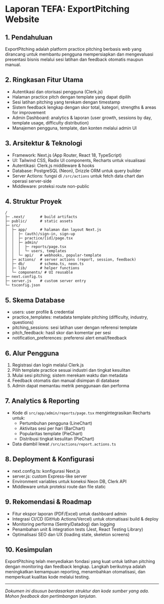 # Laporan TEFA: ExportPitching Website

## 1. Pendahuluan
ExportPitching adalah platform practice pitching berbasis web yang dirancang untuk membantu pengguna mempersiapkan dan mengevaluasi presentasi bisnis melalui sesi latihan dan feedback otomatis maupun manual.

## 2. Ringkasan Fitur Utama
- Autentikasi dan otorisasi pengguna (Clerk.js)
- Halaman practice pitch dengan template yang dapat dipilih
- Sesi latihan pitching yang terekam dengan timestamp
- Sistem feedback lengkap dengan skor total, kategori, strengths & areas for improvement
- Admin Dashboard: analytics & laporan (user growth, sessions by day, template usage, difficulty distribution)
- Manajemen pengguna, template, dan konten melalui admin UI

## 3. Arsitektur & Teknologi
- Framework: Next.js (App Router, React 18, TypeScript)
- UI: Tailwind CSS, Radix UI components, Recharts untuk visualisasi
- Autentikasi: Clerk.js middleware & hooks
- Database: PostgreSQL (Neon), Drizzle ORM untuk query builder
- Server Actions: fungsi di `/src/actions` untuk fetch data chart dan operasi server-side
- Middleware: proteksi route non-public

## 4. Struktur Proyek
```
/  
├─ .next/       # build artifacts
├─ public/      # static assets
├─ src/
│  ├─ app/      # halaman dan layout Next.js
│  │  ├─ (auth)/sign-in, sign-up
│  │  ├─ practice/[id]/page.tsx
│  │  ├─ admin/
│  │  │  ├─ reports/page.tsx
│  │  │  └─ users, templates
│  │  └─ api/   # webhooks, popular-template
│  ├─ actions/  # server actions (report, session, feedback)
│  ├─ db/       # schema.ts, neon.ts
│  ├─ lib/      # helper functions
│  └─ components/ # UI reusable
├─ next.config.ts
├─ server.js    # custom server entry
└─ tsconfig.json
```

## 5. Skema Database
- users: user profile & credential
- practice_templates: metadata template pitching (difficulty, industry, questions)
- pitching_sessions: sesi latihan user dengan referensi template
- pitch_feedback: hasil skor dan komentar per sesi
- notification_preferences: preferensi alert email/feedback

## 6. Alur Pengguna
1. Registrasi dan login melalui Clerk.js
2. Pilih template practice sesuai industri dan tingkat kesulitan
3. Mulai sesi pitching; sistem merekam waktu dan metadata
4. Feedback otomatis dan manual disimpan di database
5. Admin dapat memantau metrik penggunaan dan performa

## 7. Analytics & Reporting
- Kode di `src/app/admin/reports/page.tsx` mengintegrasikan Recharts untuk:
  - Pertumbuhan pengguna (LineChart)
  - Aktivitas sesi per hari (BarChart)
  - Popularitas template (PieChart)
  - Distribusi tingkat kesulitan (PieChart)
- Data diambil lewat `/src/actions/report.actions.ts`

## 8. Deployment & Konfigurasi
- next.config.ts: konfigurasi Next.js
- server.js: custom Express-like server
- Environment variables untuk koneksi Neon DB, Clerk API
- Middleware untuk proteksi route dan file static

## 9. Rekomendasi & Roadmap
- Fitur ekspor laporan (PDF/Excel) untuk dashboard admin
- Integrasi CI/CD (GitHub Actions/Vercel) untuk otomatisasi build & deploy
- Monitoring performa (Sentry/Datadog) dan logging
- Penambahan unit & integration tests (Jest, React Testing Library)
- Optimalisasi SEO dan UX (loading state, skeleton screens)

## 10. Kesimpulan
ExportPitching telah menyediakan fondasi yang kuat untuk latihan pitching dengan monitoring dan feedback lengkap. Langkah berikutnya adalah meningkatkan kemampuan reporting, menambahkan otomatisasi, dan memperkuat kualitas kode melalui testing.

---
*Dokumen ini disusun berdasarkan struktur dan kode sumber yang ada. Mohon feedback dan pertimbangan lanjutan.* 